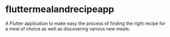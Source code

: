 # fluttermealandrecipeapp

A Flutter application to make easy the process of finding the right recipe for a meal of choice as well as discovering various new meals.


